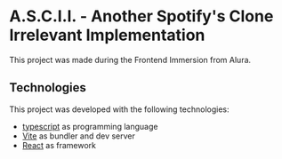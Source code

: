 # A.S.C.I.I. - Another Spotify's Clone Irrelevant Implementation

This project was made during the Frontend Immersion from Alura.

## Technologies

This project was developed with the following technologies:

- [typescript](https://www.typescriptlang.org) as programming language
- [Vite](https://vitejs.dev) as bundler and dev server
- [React](https://reactjs.org) as framework
